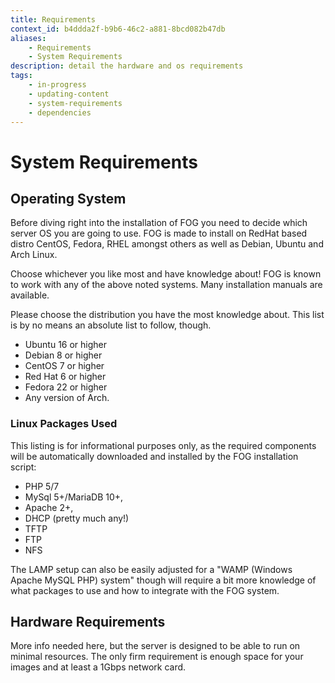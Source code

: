 ```yaml
---
title: Requirements
context_id: b4ddda2f-b9b6-46c2-a881-8bcd082b47db
aliases:
    - Requirements
    - System Requirements
description: detail the hardware and os requirements
tags:
    - in-progress
    - updating-content
    - system-requirements
    - dependencies
---
```



# System Requirements

<!-- Ideally this page will be a simple table of requirements and then more info for reference like the packages installed by the installer -->

## Operating System

Before diving right into the installation of FOG you need to decide
which server OS you are going to use. FOG is made to install on RedHat
based distro CentOS, Fedora, RHEL amongst others as well as Debian,
Ubuntu and Arch Linux.

Choose whichever you like most and have knowledge about! FOG is known to
work with any of the above noted systems. Many installation manuals are
available.

Please choose the distribution you have the most knowledge about. This
list is by no means an absolute list to follow, though.

-   Ubuntu 16 or higher
-   Debian 8 or higher
-   CentOS 7 or higher
-   Red Hat 6 or higher
-   Fedora 22 or higher
-   Any version of Arch.


### Linux Packages Used

This listing is for informational purposes only, as the required
components will be automatically downloaded and installed by the FOG
installation script:

-   PHP 5/7
-   MySql 5+/MariaDB 10+,
-   Apache 2+,
-   DHCP (pretty much any!)
-   TFTP
-   FTP
-   NFS

The LAMP setup can also be easily adjusted for a "WAMP (Windows Apache
MySQL PHP) system" though will require a bit more knowledge of what
packages to use and how to integrate with the FOG system.

## Hardware Requirements

More info needed here, but the server is designed to be able to run on minimal resources. The only firm requirement is enough space for your images and at least a 1Gbps network card.
<!-- There are no strict requirements for the hardware of your fog server. It's designed to run very well on minimal resources, but it can certainly still benefit from more power if you have it.
Generally you need

* 2+ core cpu (more cores)
* 2+ GB of Ram -->
